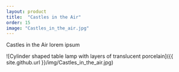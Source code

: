 ```yaml
---
layout: product
title:  "Castles in the Air"
order: 15
image: "Castles_in_the_air.jpg"
---
```


Castles in the Air lorem ipsum

![Cylinder shaped table lamp with layers of translucent porcelain]({{ site.github.url }}/img/Castles_in_the_air.jpg)
